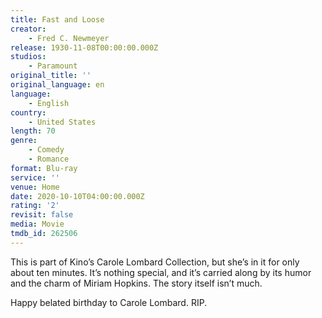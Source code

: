 ```yaml
---
title: Fast and Loose
creator:
    - Fred C. Newmeyer
release: 1930-11-08T00:00:00.000Z
studios:
    - Paramount
original_title: ''
original_language: en
language:
    - English
country:
    - United States
length: 70
genre:
    - Comedy
    - Romance
format: Blu-ray
service: ''
venue: Home
date: 2020-10-10T04:00:00.000Z
rating: '2'
revisit: false
media: Movie
tmdb_id: 262506
---
```


This is part of Kino’s Carole Lombard Collection, but she’s in it for only about ten minutes. It’s nothing special, and it’s carried along by its humor and the charm of Miriam Hopkins. The story itself isn’t much.

Happy belated birthday to Carole Lombard. RIP.
